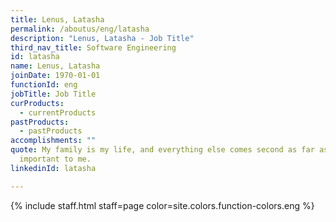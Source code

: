 ```yaml
---
title: Lenus, Latasha
permalink: /aboutus/eng/latasha
description: "Lenus, Latasha - Job Title"
third_nav_title: Software Engineering
id: latasha
name: Lenus, Latasha
joinDate: 1970-01-01
functionId: eng
jobTitle: Job Title
curProducts:
  - currentProducts
pastProducts:
  - pastProducts
accomplishments: ""
quote: My family is my life, and everything else comes second as far as what’s
  important to me.
linkedinId: latasha

---
```


{% include staff.html staff=page color=site.colors.function-colors.eng %}
